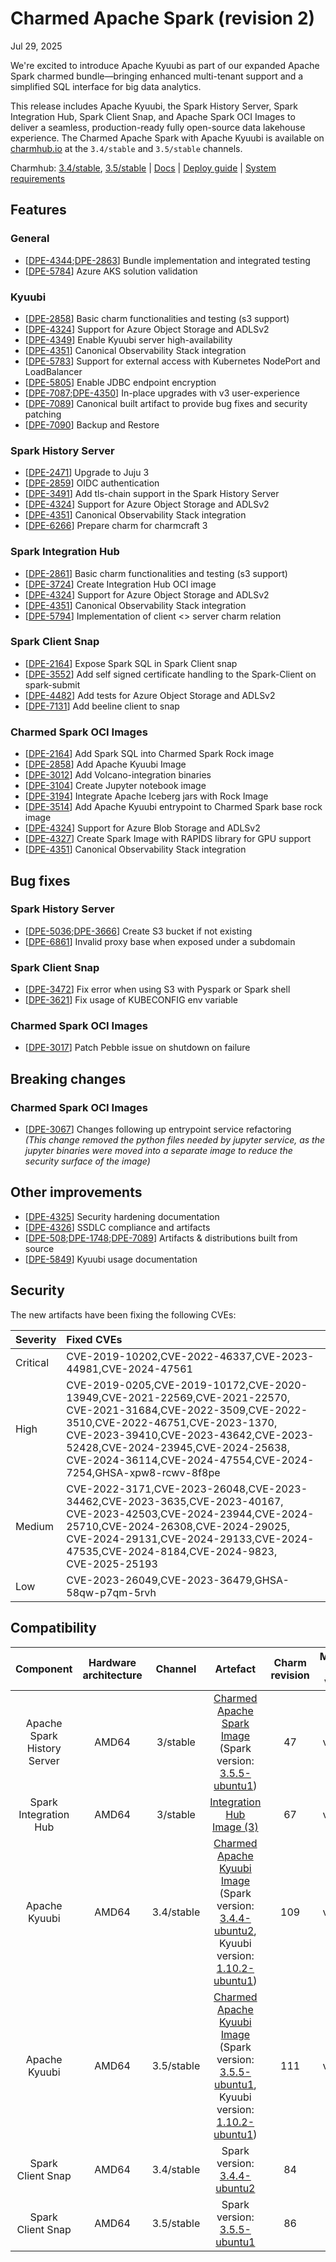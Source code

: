 # Charmed Apache Spark (revision 2)

Jul 29, 2025

We're excited to introduce Apache Kyuubi as part of our expanded Apache Spark charmed bundle—bringing enhanced multi-tenant support and a simplified SQL interface for big data analytics.

This release includes Apache Kyuubi, the Spark History Server, Spark Integration Hub, Spark Client Snap, and Apache Spark OCI Images to deliver a seamless, production-ready fully open-source data lakehouse experience. The Charmed Apache Spark with Apache Kyuubi is available on [charmhub.io](https://charmhub.io) at the `3.4/stable` and `3.5/stable` channels.

Charmhub: [3.4/stable](https://charmhub.io/kyuubi-k8s?channel=3.4/stable), [3.5/stable](https://charmhub.io/kyuubi-k8s?channel=3.5/stable) | [Docs](https://charmhub.io/spark-k8s-bundle) | [Deploy guide](https://charmhub.io/spark-k8s-bundle/docs/h-deploy-kyuubi) | [System requirements](https://canonical.com/data/docs/postgresql/iaas/r-system-requirements)

## Features

### General

- [[DPE-4344](https://warthogs.atlassian.net/browse/DPE-4344);[DPE-2863](https://warthogs.atlassian.net/browse/DPE-2863)] Bundle implementation and integrated testing
- [[DPE-5784](https://warthogs.atlassian.net/browse/DPE-5784)] Azure AKS solution validation

### Kyuubi

- [[DPE-2858](https://warthogs.atlassian.net/browse/DPE-2858)] Basic charm functionalities and testing (s3 support)
- [[DPE-4324](https://warthogs.atlassian.net/browse/DPE-4324)] Support for Azure Object Storage and ADLSv2
- [[DPE-4349](https://warthogs.atlassian.net/browse/DPE-4349)] Enable Kyuubi server high-availability
- [[DPE-4351](https://warthogs.atlassian.net/browse/DPE-4351)] Canonical Observability Stack integration
- [[DPE-5783](https://warthogs.atlassian.net/browse/DPE-5783)] Support for external access with Kubernetes NodePort and LoadBalancer
- [[DPE-5805](https://warthogs.atlassian.net/browse/DPE-5805)] Enable JDBC endpoint encryption
- [[DPE-7087](https://warthogs.atlassian.net/browse/DPE-7087);[DPE-4350](https://warthogs.atlassian.net/browse/DPE-4350)] In-place upgrades with v3 user-experience
- [[DPE-7089](https://warthogs.atlassian.net/browse/DPE-7089)] Canonical built artifact to provide bug fixes and security patching
- [[DPE-7090](https://warthogs.atlassian.net/browse/DPE-7090)] Backup and Restore

### Spark History Server

- [[DPE-2471](https://warthogs.atlassian.net/browse/DPE-2471)] Upgrade to Juju 3
- [[DPE-2859](https://warthogs.atlassian.net/browse/DPE-2859)] OIDC authentication
- [[DPE-3491](https://warthogs.atlassian.net/browse/DPE-3491)] Add tls-chain support in the Spark History Server
- [[DPE-4324](https://warthogs.atlassian.net/browse/DPE-4324)] Support for Azure Object Storage and ADLSv2
- [[DPE-4351](https://warthogs.atlassian.net/browse/DPE-4351)] Canonical Observability Stack integration
- [[DPE-6266](https://warthogs.atlassian.net/browse/DPE-6266)] Prepare charm for charmcraft 3

### Spark Integration Hub

- [[DPE-2861](https://warthogs.atlassian.net/browse/DPE-2861)] Basic charm functionalities and testing (s3 support)
- [[DPE-3724](https://warthogs.atlassian.net/browse/DPE-3724)] Create Integration Hub OCI image
- [[DPE-4324](https://warthogs.atlassian.net/browse/DPE-4324)] Support for Azure Object Storage and ADLSv2
- [[DPE-4351](https://warthogs.atlassian.net/browse/DPE-4351)] Canonical Observability Stack integration
- [[DPE-5794](https://warthogs.atlassian.net/browse/DPE-5794)] Implementation of client <> server charm relation

### Spark Client Snap

- [[DPE-2164](https://warthogs.atlassian.net/browse/DPE-2164)] Expose Spark SQL in Spark Client snap
- [[DPE-3552](https://warthogs.atlassian.net/browse/DPE-3552)] Add self signed certificate handling to the Spark-Client on spark-submit
- [[DPE-4482](https://warthogs.atlassian.net/browse/DPE-4482)] Add tests for Azure Object Storage and ADLSv2
- [[DPE-7131](https://warthogs.atlassian.net/browse/DPE-7131)] Add beeline client to snap

### Charmed Spark OCI Images

- [[DPE-2164](https://warthogs.atlassian.net/browse/DPE-2164)] Add Spark SQL into Charmed Spark Rock image
- [[DPE-2858](https://warthogs.atlassian.net/browse/DPE-2858)] Add Apache Kyuubi Image
- [[DPE-3012](https://warthogs.atlassian.net/browse/DPE-3012)] Add Volcano-integration binaries
- [[DPE-3104](https://warthogs.atlassian.net/browse/DPE-3104)] Create Jupyter notebook image
- [[DPE-3194](https://warthogs.atlassian.net/browse/DPE-3194)] Integrate Apache Iceberg jars with Rock Image
- [[DPE-3514](https://warthogs.atlassian.net/browse/DPE-3514)] Add Apache Kyuubi entrypoint to Charmed Spark base rock image
- [[DPE-4324](https://warthogs.atlassian.net/browse/DPE-4324)] Support for Azure Blob Storage and ADLSv2
- [[DPE-4327](https://warthogs.atlassian.net/browse/DPE-4327)] Create Spark Image with RAPIDS library for GPU support
- [[DPE-4351](https://warthogs.atlassian.net/browse/DPE-4351)] Canonical Observability Stack integration


## Bug fixes

### Spark History Server

- [[DPE-5036](https://warthogs.atlassian.net/browse/DPE-5036);[DPE-3666](https://warthogs.atlassian.net/browse/DPE-3666)] Create S3 bucket if not existing
- [[DPE-6861](https://warthogs.atlassian.net/browse/DPE-6861)] Invalid proxy base when exposed under a subdomain

### Spark Client Snap

- [[DPE-3472](https://warthogs.atlassian.net/browse/DPE-3472)] Fix error when using S3 with Pyspark or Spark shell
- [[DPE-3621](https://warthogs.atlassian.net/browse/DPE-3621)] Fix usage of KUBECONFIG env variable

### Charmed Spark OCI Images

- [[DPE-3017](https://warthogs.atlassian.net/browse/DPE-3017)] Patch Pebble issue on shutdown on failure

## Breaking changes

### Charmed Spark OCI Images

- [[DPE-3067](https://warthogs.atlassian.net/browse/DPE-3067)] Changes following up entrypoint service refactoring\
  _(This change removed the python files needed by jupyter service, as the jupyter binaries were moved into a separate image to reduce the security surface of the image)_

## Other improvements

- [[DPE-4325](https://warthogs.atlassian.net/browse/DPE-4325)] Security hardening documentation
- [[DPE-4326](https://warthogs.atlassian.net/browse/DPE-4326)] SSDLC compliance and artifacts
- [[DPE-508](https://warthogs.atlassian.net/browse/DPE-508);[DPE-1748](https://warthogs.atlassian.net/browse/DPE-1748);[DPE-7089](https://warthogs.atlassian.net/browse/DPE-7089)] Artifacts & distributions built from source
- [[DPE-5849](https://warthogs.atlassian.net/browse/DPE-5849)] Kyuubi usage documentation

## Security

The new artifacts have been fixing the following CVEs:

| Severity | Fixed CVEs                                                                                                                                                                                                                                                                                                |
| :------- | :-------------------------------------------------------------------------------------------------------------------------------------------------------------------------------------------------------------------------------------------------------------------------------------------------------- |
| Critical | CVE-2019-10202,CVE-2022-46337,CVE-2023-44981,CVE-2024-47561                                                                                                                                                                                                                                               |
| High     | CVE-2019-0205,CVE-2019-10172,CVE-2020-13949,CVE-2021-22569,CVE-2021-22570,<br>CVE-2021-31684,CVE-2022-3509,CVE-2022-3510,CVE-2022-46751,CVE-2023-1370,<br>CVE-2023-39410,CVE-2023-43642,CVE-2023-52428,CVE-2024-23945,CVE-2024-25638,<br>CVE-2024-36114,CVE-2024-47554,CVE-2024-7254,GHSA-xpw8-rcwv-8f8pe |
| Medium   | CVE-2022-3171,CVE-2023-26048,CVE-2023-34462,CVE-2023-3635,CVE-2023-40167,<br>CVE-2023-42503,CVE-2024-23944,CVE-2024-25710,CVE-2024-26308,CVE-2024-29025,<br>CVE-2024-29131,CVE-2024-29133,CVE-2024-47535,CVE-2024-8184,CVE-2024-9823,<br>CVE-2025-25193                                                   |
| Low      | CVE-2023-26049,CVE-2023-36479,GHSA-58qw-p7qm-5rvh                                                                                                                                                                                                                                                         |


## Compatibility

|          Component          | Hardware architecture |  Channel   |                                                                                                                                                                     Artefact                                                                                                                                                                     | Charm revision | Minimum Juju version | Recommended Juju version |
| :-------------------------: | :-------------------: | :--------: | :----------------------------------------------------------------------------------------------------------------------------------------------------------------------------------------------------------------------------------------------------------------------------------------------------------------------------------------------: | :------------: | :------------------: | :----------------------: |
| Apache Spark History Server |         AMD64         |  3/stable  |                                                   [Charmed Apache Spark Image](http://ghcr.io/canonical/charmed-spark@sha256:f1f944369108c0b0112212fb0242f3c314dfad362926c234857029f13c5de2c0) (Spark version: [3.5.5-ubuntu1](https://launchpad.net/spark-releases/+milestone/3.5.5-ubuntu1))                                                   |       47       |       v.3.4.3+       |         v.3.6.8          |
|    Spark Integration Hub    |         AMD64         |  3/stable  |                                                                                               [Integration Hub Image (3)](http://ghcr.io/canonical/spark-integration-hub@sha256:fa5e73d6339b2eb137b5917771caa62bd6605284b8dfab3dafb7d6026a9a3b1a)                                                                                                |       67       |       v.3.4.3+       |         v.3.6.8          |
|        Apache Kyuubi        |         AMD64         | 3.4/stable | [Charmed Apache Kyuubi Image](http://ghcr.io/canonical/charmed-spark-kyuubi@sha256:38f35ce47b84b8370da9a371edaf83ca9911347a1efd6eb0cfbc8128f051b1e4) (Spark version: [3.4.4-ubuntu2](https://launchpad.net/spark-releases/+milestone/3.4.4-ubuntu2), Kyuubi version: [1.10.2-ubuntu1](https://launchpad.net/kyuubi-releases/1.x/1.10.2-ubuntu1)) |      109       |       v.3.4.3+       |         v.3.6.8          |
|        Apache Kyuubi        |         AMD64         | 3.5/stable | [Charmed Apache Kyuubi Image](http://ghcr.io/canonical/charmed-spark-kyuubi@sha256:e2029c6976fc5b9ee2865eced632ca42ce554039d9832af20dfa3e63113e00f7) (Spark version: [3.5.5-ubuntu1](https://launchpad.net/spark-releases/+milestone/3.5.5-ubuntu1), Kyuubi version: [1.10.2-ubuntu1](https://launchpad.net/kyuubi-releases/1.x/1.10.2-ubuntu1)) |      111       |       v.3.4.3+       |         v.3.6.8          |
|      Spark Client Snap      |         AMD64         | 3.4/stable |                                                                                                                          Spark version: [3.4.4-ubuntu2](https://launchpad.net/spark-releases/+milestone/3.4.4-ubuntu2)                                                                                                                           |       84       |         N/A          |           N/A            |
|      Spark Client Snap      |         AMD64         | 3.5/stable |                                                                                                                          Spark version: [3.5.5-ubuntu1](https://launchpad.net/spark-releases/+milestone/3.5.5-ubuntu1)                                                                                                                           |       86       |         N/A          |           N/A            |